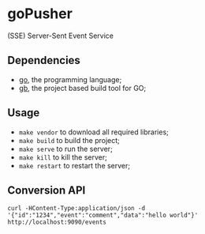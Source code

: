 # goPusher
(SSE) Server-Sent Event Service

## Dependencies

- [go](https://golang.org), the programming language;
- [gb](http://getgb.io), the project based build tool for GO;

## Usage

- `make vendor` to download all required libraries;
- `make build` to build the project;
- `make serve` to run the server;
- `make kill` to kill the server;
- `make restart` to restart the server;

## Conversion API

    curl -HContent-Type:application/json -d '{"id":"1234","event":"comment","data":"hello world"}' http://localhost:9090/events
